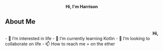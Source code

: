 <div align="center"><b>Hi, I'm Harrison</b></div>

About Me
---



<div align="right"><b>Hi, </b></div>
- 👀 I’m interested in life
- 🌱 I’m currently learning Kotlin
- 💞️ I’m looking to collaborate on life
- 📫 How to reach me = on the ether

<!---
hao441/hao441 is a ✨ special ✨ repository because its `README.md` (this file) appears on your GitHub profile.
You can click the Preview link to take a look at your changes.
--->
